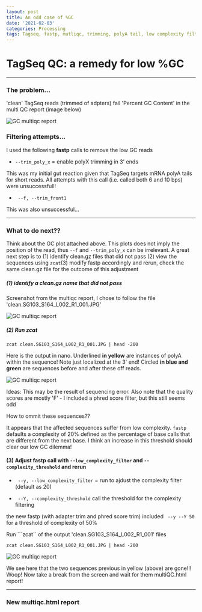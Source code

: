 ```yaml
---
layout: post
title: An odd case of %GC
date: '2021-02-03'
categories: Processing
tags: Tagseq, fastp, mutliqc, trimming, polyA tail, low complexity filtering
---
```


# TagSeq QC: a remedy for low %GC

--------------------------------------------
### The problem...

'clean' TagSeq reads (trimmed of adpters) fail 'Percent GC Content' in the multi QC report (image below)

![GC multiqc report](https://samgurr.github.io/SamJGurr_Lab_Notebook/images/20210203_lowGC_files.JPG "failed report")

### Filtering attempts...

I used the following **fastp** calls to remove the low GC reads
- ``` --trim_poly_x ``` = enable polyX trimming in 3' ends

This was my initial gut reaction given that TagSeq targets mRNA polyA tails for short reads. All attempts with this call (i.e. called both 6 and 10 bps) were unsuccessfull!

- ``` --f, --trim_front1```

This was also unsuccessful...

--------------------------------
### What to do next??

Think about the GC plot attached above. This plots does not imply the position of the read, thus ```--f``` and ```--trim_poly_x``` can be irrelevant. A great next step is to (1) identify clean.gz files that did not pass (2) view the sequences using ```zcat```(3) modify fastp accordingly and rerun, check the same clean.gz file for the outcome of this adjustment

##### (1) identify a clean.gz name that did not pass

Screenshot from the multiqc report,
I chose to follow the file 'clean.SG103_S164_L002_R1_001.JPG'

![GC multiqc report](https://samgurr.github.io/SamJGurr_Lab_Notebook/images/20210203_lowGC_files.JPG "failed report")

 ##### (2) Run zcat

```
zcat clean.SG103_S164_L002_R1_001.JPG | head -200
```

Here is the output in nano.
Underlined **in yellow** are instances of polyA within the sequence! Note just localized at the 3' end! Circled **in blue and green** are sequences before and after these off reads.

![GC multiqc report](https://samgurr.github.io/SamJGurr_Lab_Notebook/images/Inked20210203_zcat_clean.SG103_S164_L002_R1_001.JPG "failed report")

Ideas: This may be the result of sequencing error. Also note that the quality scores are mostly 'F' - I included a phred score filter, but this still seems odd

How to ommit these sequences??

It appears that the affected sequences suffer from low complexity. ```fastp``` defaults a complexity of 20% defined as the percentage of base calls that are different from the next base. I think an increase in this threshold should clear our low GC dilemma!

#### (3) Adjust fastp call with ```--low_complexity_filter``` and ```--complexity_threshold``` and rerun

- ``` --y, --low_complexity_filter``` = run to ajdust the complexity filter (default as 20)

- ``` --Y, --complexity_threshold``` call the threshold for the complexity filtering

the new fastp (with adapter trim and phred score trim) included ``` --y --Y 50```
for a threshold of complexity of 50%

Run ```zcat`` of the output 'clean.SG103_S164_L002_R1_001' files

```
zcat clean.SG103_S164_L002_R1_001.JPG | head -200
```


![GC multiqc report](https://samgurr.github.io/SamJGurr_Lab_Notebook/images/20210203_BEFORE.LowComplexTrim.JPG "failed report")

We see here that the two sequences previous in yellow (above) are gone!!! Woop! Now take a break from the screen and wait for them multiQC.html report!

--------------------------------
### New multiqc.html report
